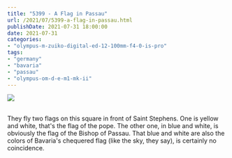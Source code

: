 ```yaml
---
title: "5399 - A Flag in Passau"
url: /2021/07/5399-a-flag-in-passau.html
publishDate: 2021-07-31 18:00:00
date: 2021-07-31
categories:
- "olympus-m-zuiko-digital-ed-12-100mm-f4-0-is-pro"
tags:
- "germany"
- "bavaria"
- "passau"
- "olympus-om-d-e-m1-mk-ii"
---
```

<div class="container">
<div class="center"><a target="_blank" href="https://d25zfm9zpd7gm5.cloudfront.net/1200x1200/2019/20190621_084132_lr.jpg"><img class="webfeedsFeaturedVisual" src="https://d25zfm9zpd7gm5.cloudfront.net/0600x0600/2019/20190621_084132_lr.jpg" /></a></div>
</div>
<br />

They fly two flags on this square in front of Saint Stephens.
One is yellow and white, that's the flag of the pope. The 
other one, in blue and white, is obviously the flag of the 
Bishop of Passau. That blue and white are also the colors 
of Bavaria's chequered flag (like the sky, they say), is 
certainly no coincidence.
